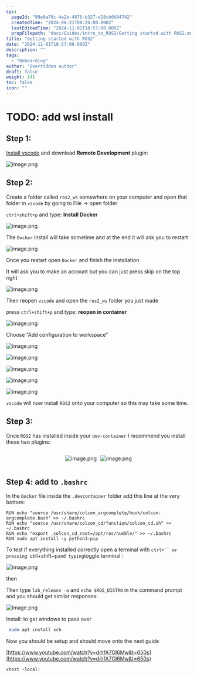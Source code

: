 ```yaml
---
sys:
  pageId: "89e0a78c-4e2b-4070-b327-d28cb0694742"
  createdTime: "2024-08-21T00:24:00.000Z"
  lastEditedTime: "2024-11-01T18:57:00.000Z"
  propFilepath: "docs/Guides/intro_to_ROS2/Getting started with ROS2.md"
title: "Getting started with ROS2"
date: "2024-11-01T18:57:00.000Z"
description: ""
tags:
  - "Onboarding"
author: "Overridden author"
draft: false
weight: 141
toc: false
icon: ""
---
```


# TODO: add wsl install

## Step 1:

[Install vscode](https://code.visualstudio.com/download) and download **Remote Development** plugin:

![image.png](https://prod-files-secure.s3.us-west-2.amazonaws.com/d518164a-d88e-44d1-a4ee-3adb3bd8bce0/efb52993-1881-4a40-b95e-6f020334f022/image.png?X-Amz-Algorithm=AWS4-HMAC-SHA256&X-Amz-Content-Sha256=UNSIGNED-PAYLOAD&X-Amz-Credential=ASIAZI2LB466TGXUBJZF%2F20250320%2Fus-west-2%2Fs3%2Faws4_request&X-Amz-Date=20250320T230808Z&X-Amz-Expires=3600&X-Amz-Security-Token=IQoJb3JpZ2luX2VjED4aCXVzLXdlc3QtMiJHMEUCIQDQPNBDwRjO10mCd9M%2BZvApEVrEXJ1OXBdJaEL%2BxggWJgIgHCMXoI%2B%2B7KbeEObgWbOJDqsGRb7xxpy1IjT3qCFXzRwqiAQIl%2F%2F%2F%2F%2F%2F%2F%2F%2F%2F%2FARAAGgw2Mzc0MjMxODM4MDUiDFVLQjOXOfUYHtFtUircAy2ArBpi%2BWb7%2BzWaF95iSZMaz0ssklc%2B1BnEmwk0bIPASBAA6xmPkZeqbamB0M3CG%2F4rGP%2F4dXb0gQza6F6T66%2FSViI088JbZroElfrX2PAva3jouQvMNs%2BiGk%2BV6IaHK%2FRVlQsnIxXHh7Em%2F9%2B%2FCZ7zPRLF%2BlFqHuzQNcgGqnoiRLNGGkasSjBgh9xpeoApNI%2FZ55VKxx4Ytc7v8ygbWMlrAVTeNg8Bebu6l9dk959MeuXjQUnAhBOQfWN%2B2ZUGtsIZgWRHFoaPRuj5%2B6N0RGuSesx6solJwHBiD3mvdb%2FAZW7CJiTwF6qCZ2dDl8Mz8uB3duM6fgIV%2F7V%2BLt0uMrHYVM3rNAR5U9m%2BzISR7sDfoovAqfwjtlbvjlsJVh3h9rBs2MG4xSUPEExblroOrQpr%2BjfbEmGMfBdpitFcagY%2BQxoYnM%2F2xtxloao2Q4KXR%2FsZxioGLsoao92toxFxWeFijZ5Mz4K2pXN1qF8Qw9u9gsN3fG1bW%2Fp6nhIoSEw0p3PinW0BdNJTqRlOGja4sJvnuRlku5sXMVvHZsqJEiXj50UpF%2B2H8tqKLBxsA7gbOrlqRFICYpnq9TcRvOuwfW2QrCT%2BE6dsB8orkdu%2FrwhFLjGvU9zEI4w2XUX1MO%2Bm8r4GOqUB2vE2gx%2F5tDADf%2Bif8PlDKvVIYpy%2BaCxSX2sVDzRJerQu1nk87dKhDQMliXiZ%2BQlpu3TRNcaBpfNgc6FPGfFIucOv8wpWT10e22aCsgNUDqh4PTuuVrfzoyi4t9lIyLZ%2BCAdWeUc4LSYNxpQAYEJOqmU5WvdRgS2J2kaHlEl4R39u0zdaKgJzVzHn10%2Ft2njNT46ERpyGiIncYdoEOYUevJMkaDKH&X-Amz-Signature=cc2591b85120792f11701165127725f801698ce4a76a79754e7ec156b529e51d&X-Amz-SignedHeaders=host&x-id=GetObject)

## Step 2:

Create a folder called `ros2_ws` somewhere on your computer and open that folder in `vscode` by going to File → open folder 

`ctrl+shift+p` and type: **Install Docker**

![image.png](https://prod-files-secure.s3.us-west-2.amazonaws.com/d518164a-d88e-44d1-a4ee-3adb3bd8bce0/2269dc0e-1cd5-47ff-bceb-c04ad9b2eab0/image.png?X-Amz-Algorithm=AWS4-HMAC-SHA256&X-Amz-Content-Sha256=UNSIGNED-PAYLOAD&X-Amz-Credential=ASIAZI2LB466TGXUBJZF%2F20250320%2Fus-west-2%2Fs3%2Faws4_request&X-Amz-Date=20250320T230808Z&X-Amz-Expires=3600&X-Amz-Security-Token=IQoJb3JpZ2luX2VjED4aCXVzLXdlc3QtMiJHMEUCIQDQPNBDwRjO10mCd9M%2BZvApEVrEXJ1OXBdJaEL%2BxggWJgIgHCMXoI%2B%2B7KbeEObgWbOJDqsGRb7xxpy1IjT3qCFXzRwqiAQIl%2F%2F%2F%2F%2F%2F%2F%2F%2F%2F%2FARAAGgw2Mzc0MjMxODM4MDUiDFVLQjOXOfUYHtFtUircAy2ArBpi%2BWb7%2BzWaF95iSZMaz0ssklc%2B1BnEmwk0bIPASBAA6xmPkZeqbamB0M3CG%2F4rGP%2F4dXb0gQza6F6T66%2FSViI088JbZroElfrX2PAva3jouQvMNs%2BiGk%2BV6IaHK%2FRVlQsnIxXHh7Em%2F9%2B%2FCZ7zPRLF%2BlFqHuzQNcgGqnoiRLNGGkasSjBgh9xpeoApNI%2FZ55VKxx4Ytc7v8ygbWMlrAVTeNg8Bebu6l9dk959MeuXjQUnAhBOQfWN%2B2ZUGtsIZgWRHFoaPRuj5%2B6N0RGuSesx6solJwHBiD3mvdb%2FAZW7CJiTwF6qCZ2dDl8Mz8uB3duM6fgIV%2F7V%2BLt0uMrHYVM3rNAR5U9m%2BzISR7sDfoovAqfwjtlbvjlsJVh3h9rBs2MG4xSUPEExblroOrQpr%2BjfbEmGMfBdpitFcagY%2BQxoYnM%2F2xtxloao2Q4KXR%2FsZxioGLsoao92toxFxWeFijZ5Mz4K2pXN1qF8Qw9u9gsN3fG1bW%2Fp6nhIoSEw0p3PinW0BdNJTqRlOGja4sJvnuRlku5sXMVvHZsqJEiXj50UpF%2B2H8tqKLBxsA7gbOrlqRFICYpnq9TcRvOuwfW2QrCT%2BE6dsB8orkdu%2FrwhFLjGvU9zEI4w2XUX1MO%2Bm8r4GOqUB2vE2gx%2F5tDADf%2Bif8PlDKvVIYpy%2BaCxSX2sVDzRJerQu1nk87dKhDQMliXiZ%2BQlpu3TRNcaBpfNgc6FPGfFIucOv8wpWT10e22aCsgNUDqh4PTuuVrfzoyi4t9lIyLZ%2BCAdWeUc4LSYNxpQAYEJOqmU5WvdRgS2J2kaHlEl4R39u0zdaKgJzVzHn10%2Ft2njNT46ERpyGiIncYdoEOYUevJMkaDKH&X-Amz-Signature=ad61804c2e0143194834bed07ac0a3b0791b27238dc8e489276c0f9c6813623e&X-Amz-SignedHeaders=host&x-id=GetObject)

The `Docker` install will take sometime and at the end it will ask you to restart

![image.png](https://prod-files-secure.s3.us-west-2.amazonaws.com/d518164a-d88e-44d1-a4ee-3adb3bd8bce0/ed233f78-be33-4b1f-b89c-9c346c0e961e/image.png?X-Amz-Algorithm=AWS4-HMAC-SHA256&X-Amz-Content-Sha256=UNSIGNED-PAYLOAD&X-Amz-Credential=ASIAZI2LB466TGXUBJZF%2F20250320%2Fus-west-2%2Fs3%2Faws4_request&X-Amz-Date=20250320T230808Z&X-Amz-Expires=3600&X-Amz-Security-Token=IQoJb3JpZ2luX2VjED4aCXVzLXdlc3QtMiJHMEUCIQDQPNBDwRjO10mCd9M%2BZvApEVrEXJ1OXBdJaEL%2BxggWJgIgHCMXoI%2B%2B7KbeEObgWbOJDqsGRb7xxpy1IjT3qCFXzRwqiAQIl%2F%2F%2F%2F%2F%2F%2F%2F%2F%2F%2FARAAGgw2Mzc0MjMxODM4MDUiDFVLQjOXOfUYHtFtUircAy2ArBpi%2BWb7%2BzWaF95iSZMaz0ssklc%2B1BnEmwk0bIPASBAA6xmPkZeqbamB0M3CG%2F4rGP%2F4dXb0gQza6F6T66%2FSViI088JbZroElfrX2PAva3jouQvMNs%2BiGk%2BV6IaHK%2FRVlQsnIxXHh7Em%2F9%2B%2FCZ7zPRLF%2BlFqHuzQNcgGqnoiRLNGGkasSjBgh9xpeoApNI%2FZ55VKxx4Ytc7v8ygbWMlrAVTeNg8Bebu6l9dk959MeuXjQUnAhBOQfWN%2B2ZUGtsIZgWRHFoaPRuj5%2B6N0RGuSesx6solJwHBiD3mvdb%2FAZW7CJiTwF6qCZ2dDl8Mz8uB3duM6fgIV%2F7V%2BLt0uMrHYVM3rNAR5U9m%2BzISR7sDfoovAqfwjtlbvjlsJVh3h9rBs2MG4xSUPEExblroOrQpr%2BjfbEmGMfBdpitFcagY%2BQxoYnM%2F2xtxloao2Q4KXR%2FsZxioGLsoao92toxFxWeFijZ5Mz4K2pXN1qF8Qw9u9gsN3fG1bW%2Fp6nhIoSEw0p3PinW0BdNJTqRlOGja4sJvnuRlku5sXMVvHZsqJEiXj50UpF%2B2H8tqKLBxsA7gbOrlqRFICYpnq9TcRvOuwfW2QrCT%2BE6dsB8orkdu%2FrwhFLjGvU9zEI4w2XUX1MO%2Bm8r4GOqUB2vE2gx%2F5tDADf%2Bif8PlDKvVIYpy%2BaCxSX2sVDzRJerQu1nk87dKhDQMliXiZ%2BQlpu3TRNcaBpfNgc6FPGfFIucOv8wpWT10e22aCsgNUDqh4PTuuVrfzoyi4t9lIyLZ%2BCAdWeUc4LSYNxpQAYEJOqmU5WvdRgS2J2kaHlEl4R39u0zdaKgJzVzHn10%2Ft2njNT46ERpyGiIncYdoEOYUevJMkaDKH&X-Amz-Signature=619227924dc6ece006ebd8602899829a4a035eaeb851c459cf59313f2ccfe0d8&X-Amz-SignedHeaders=host&x-id=GetObject)

Once you restart open `Docker` and finish the installation

It will ask you to make an account but you can just press skip on the top right

![image.png](https://prod-files-secure.s3.us-west-2.amazonaws.com/d518164a-d88e-44d1-a4ee-3adb3bd8bce0/21010ad9-1659-4fd9-9f59-9932a09b2a3d/image.png?X-Amz-Algorithm=AWS4-HMAC-SHA256&X-Amz-Content-Sha256=UNSIGNED-PAYLOAD&X-Amz-Credential=ASIAZI2LB466TGXUBJZF%2F20250320%2Fus-west-2%2Fs3%2Faws4_request&X-Amz-Date=20250320T230808Z&X-Amz-Expires=3600&X-Amz-Security-Token=IQoJb3JpZ2luX2VjED4aCXVzLXdlc3QtMiJHMEUCIQDQPNBDwRjO10mCd9M%2BZvApEVrEXJ1OXBdJaEL%2BxggWJgIgHCMXoI%2B%2B7KbeEObgWbOJDqsGRb7xxpy1IjT3qCFXzRwqiAQIl%2F%2F%2F%2F%2F%2F%2F%2F%2F%2F%2FARAAGgw2Mzc0MjMxODM4MDUiDFVLQjOXOfUYHtFtUircAy2ArBpi%2BWb7%2BzWaF95iSZMaz0ssklc%2B1BnEmwk0bIPASBAA6xmPkZeqbamB0M3CG%2F4rGP%2F4dXb0gQza6F6T66%2FSViI088JbZroElfrX2PAva3jouQvMNs%2BiGk%2BV6IaHK%2FRVlQsnIxXHh7Em%2F9%2B%2FCZ7zPRLF%2BlFqHuzQNcgGqnoiRLNGGkasSjBgh9xpeoApNI%2FZ55VKxx4Ytc7v8ygbWMlrAVTeNg8Bebu6l9dk959MeuXjQUnAhBOQfWN%2B2ZUGtsIZgWRHFoaPRuj5%2B6N0RGuSesx6solJwHBiD3mvdb%2FAZW7CJiTwF6qCZ2dDl8Mz8uB3duM6fgIV%2F7V%2BLt0uMrHYVM3rNAR5U9m%2BzISR7sDfoovAqfwjtlbvjlsJVh3h9rBs2MG4xSUPEExblroOrQpr%2BjfbEmGMfBdpitFcagY%2BQxoYnM%2F2xtxloao2Q4KXR%2FsZxioGLsoao92toxFxWeFijZ5Mz4K2pXN1qF8Qw9u9gsN3fG1bW%2Fp6nhIoSEw0p3PinW0BdNJTqRlOGja4sJvnuRlku5sXMVvHZsqJEiXj50UpF%2B2H8tqKLBxsA7gbOrlqRFICYpnq9TcRvOuwfW2QrCT%2BE6dsB8orkdu%2FrwhFLjGvU9zEI4w2XUX1MO%2Bm8r4GOqUB2vE2gx%2F5tDADf%2Bif8PlDKvVIYpy%2BaCxSX2sVDzRJerQu1nk87dKhDQMliXiZ%2BQlpu3TRNcaBpfNgc6FPGfFIucOv8wpWT10e22aCsgNUDqh4PTuuVrfzoyi4t9lIyLZ%2BCAdWeUc4LSYNxpQAYEJOqmU5WvdRgS2J2kaHlEl4R39u0zdaKgJzVzHn10%2Ft2njNT46ERpyGiIncYdoEOYUevJMkaDKH&X-Amz-Signature=ccedee8e9ccad907cd2f341b7bfcc8a77c03be78b5374c927af163d85a486e5e&X-Amz-SignedHeaders=host&x-id=GetObject)

Then reopen `vscode` and open the `ros2_ws` folder you just made

press `ctrl+shift+p` and type: **reopen in container**

![image.png](https://prod-files-secure.s3.us-west-2.amazonaws.com/d518164a-d88e-44d1-a4ee-3adb3bd8bce0/4e93b8c2-41ad-488c-8095-c74205196118/image.png?X-Amz-Algorithm=AWS4-HMAC-SHA256&X-Amz-Content-Sha256=UNSIGNED-PAYLOAD&X-Amz-Credential=ASIAZI2LB466TGXUBJZF%2F20250320%2Fus-west-2%2Fs3%2Faws4_request&X-Amz-Date=20250320T230808Z&X-Amz-Expires=3600&X-Amz-Security-Token=IQoJb3JpZ2luX2VjED4aCXVzLXdlc3QtMiJHMEUCIQDQPNBDwRjO10mCd9M%2BZvApEVrEXJ1OXBdJaEL%2BxggWJgIgHCMXoI%2B%2B7KbeEObgWbOJDqsGRb7xxpy1IjT3qCFXzRwqiAQIl%2F%2F%2F%2F%2F%2F%2F%2F%2F%2F%2FARAAGgw2Mzc0MjMxODM4MDUiDFVLQjOXOfUYHtFtUircAy2ArBpi%2BWb7%2BzWaF95iSZMaz0ssklc%2B1BnEmwk0bIPASBAA6xmPkZeqbamB0M3CG%2F4rGP%2F4dXb0gQza6F6T66%2FSViI088JbZroElfrX2PAva3jouQvMNs%2BiGk%2BV6IaHK%2FRVlQsnIxXHh7Em%2F9%2B%2FCZ7zPRLF%2BlFqHuzQNcgGqnoiRLNGGkasSjBgh9xpeoApNI%2FZ55VKxx4Ytc7v8ygbWMlrAVTeNg8Bebu6l9dk959MeuXjQUnAhBOQfWN%2B2ZUGtsIZgWRHFoaPRuj5%2B6N0RGuSesx6solJwHBiD3mvdb%2FAZW7CJiTwF6qCZ2dDl8Mz8uB3duM6fgIV%2F7V%2BLt0uMrHYVM3rNAR5U9m%2BzISR7sDfoovAqfwjtlbvjlsJVh3h9rBs2MG4xSUPEExblroOrQpr%2BjfbEmGMfBdpitFcagY%2BQxoYnM%2F2xtxloao2Q4KXR%2FsZxioGLsoao92toxFxWeFijZ5Mz4K2pXN1qF8Qw9u9gsN3fG1bW%2Fp6nhIoSEw0p3PinW0BdNJTqRlOGja4sJvnuRlku5sXMVvHZsqJEiXj50UpF%2B2H8tqKLBxsA7gbOrlqRFICYpnq9TcRvOuwfW2QrCT%2BE6dsB8orkdu%2FrwhFLjGvU9zEI4w2XUX1MO%2Bm8r4GOqUB2vE2gx%2F5tDADf%2Bif8PlDKvVIYpy%2BaCxSX2sVDzRJerQu1nk87dKhDQMliXiZ%2BQlpu3TRNcaBpfNgc6FPGfFIucOv8wpWT10e22aCsgNUDqh4PTuuVrfzoyi4t9lIyLZ%2BCAdWeUc4LSYNxpQAYEJOqmU5WvdRgS2J2kaHlEl4R39u0zdaKgJzVzHn10%2Ft2njNT46ERpyGiIncYdoEOYUevJMkaDKH&X-Amz-Signature=9d83857213acd9a2efd2ef3616f9f09d9e36ac234bd63775087b4e64f2da0f8c&X-Amz-SignedHeaders=host&x-id=GetObject)

Choose “Add configuration to workspace”

![image.png](https://prod-files-secure.s3.us-west-2.amazonaws.com/d518164a-d88e-44d1-a4ee-3adb3bd8bce0/9560b282-5060-4989-ba37-97e7b2c22476/image.png?X-Amz-Algorithm=AWS4-HMAC-SHA256&X-Amz-Content-Sha256=UNSIGNED-PAYLOAD&X-Amz-Credential=ASIAZI2LB466TGXUBJZF%2F20250320%2Fus-west-2%2Fs3%2Faws4_request&X-Amz-Date=20250320T230808Z&X-Amz-Expires=3600&X-Amz-Security-Token=IQoJb3JpZ2luX2VjED4aCXVzLXdlc3QtMiJHMEUCIQDQPNBDwRjO10mCd9M%2BZvApEVrEXJ1OXBdJaEL%2BxggWJgIgHCMXoI%2B%2B7KbeEObgWbOJDqsGRb7xxpy1IjT3qCFXzRwqiAQIl%2F%2F%2F%2F%2F%2F%2F%2F%2F%2F%2FARAAGgw2Mzc0MjMxODM4MDUiDFVLQjOXOfUYHtFtUircAy2ArBpi%2BWb7%2BzWaF95iSZMaz0ssklc%2B1BnEmwk0bIPASBAA6xmPkZeqbamB0M3CG%2F4rGP%2F4dXb0gQza6F6T66%2FSViI088JbZroElfrX2PAva3jouQvMNs%2BiGk%2BV6IaHK%2FRVlQsnIxXHh7Em%2F9%2B%2FCZ7zPRLF%2BlFqHuzQNcgGqnoiRLNGGkasSjBgh9xpeoApNI%2FZ55VKxx4Ytc7v8ygbWMlrAVTeNg8Bebu6l9dk959MeuXjQUnAhBOQfWN%2B2ZUGtsIZgWRHFoaPRuj5%2B6N0RGuSesx6solJwHBiD3mvdb%2FAZW7CJiTwF6qCZ2dDl8Mz8uB3duM6fgIV%2F7V%2BLt0uMrHYVM3rNAR5U9m%2BzISR7sDfoovAqfwjtlbvjlsJVh3h9rBs2MG4xSUPEExblroOrQpr%2BjfbEmGMfBdpitFcagY%2BQxoYnM%2F2xtxloao2Q4KXR%2FsZxioGLsoao92toxFxWeFijZ5Mz4K2pXN1qF8Qw9u9gsN3fG1bW%2Fp6nhIoSEw0p3PinW0BdNJTqRlOGja4sJvnuRlku5sXMVvHZsqJEiXj50UpF%2B2H8tqKLBxsA7gbOrlqRFICYpnq9TcRvOuwfW2QrCT%2BE6dsB8orkdu%2FrwhFLjGvU9zEI4w2XUX1MO%2Bm8r4GOqUB2vE2gx%2F5tDADf%2Bif8PlDKvVIYpy%2BaCxSX2sVDzRJerQu1nk87dKhDQMliXiZ%2BQlpu3TRNcaBpfNgc6FPGfFIucOv8wpWT10e22aCsgNUDqh4PTuuVrfzoyi4t9lIyLZ%2BCAdWeUc4LSYNxpQAYEJOqmU5WvdRgS2J2kaHlEl4R39u0zdaKgJzVzHn10%2Ft2njNT46ERpyGiIncYdoEOYUevJMkaDKH&X-Amz-Signature=b194c78518bcb911df555e88c34ab1ffcb0570e3ff3836ad9dc1fd844fcf09e8&X-Amz-SignedHeaders=host&x-id=GetObject)

![image.png](https://prod-files-secure.s3.us-west-2.amazonaws.com/d518164a-d88e-44d1-a4ee-3adb3bd8bce0/2ee63f81-886b-48e8-a553-dc6e5eac99e4/image.png?X-Amz-Algorithm=AWS4-HMAC-SHA256&X-Amz-Content-Sha256=UNSIGNED-PAYLOAD&X-Amz-Credential=ASIAZI2LB466TGXUBJZF%2F20250320%2Fus-west-2%2Fs3%2Faws4_request&X-Amz-Date=20250320T230808Z&X-Amz-Expires=3600&X-Amz-Security-Token=IQoJb3JpZ2luX2VjED4aCXVzLXdlc3QtMiJHMEUCIQDQPNBDwRjO10mCd9M%2BZvApEVrEXJ1OXBdJaEL%2BxggWJgIgHCMXoI%2B%2B7KbeEObgWbOJDqsGRb7xxpy1IjT3qCFXzRwqiAQIl%2F%2F%2F%2F%2F%2F%2F%2F%2F%2F%2FARAAGgw2Mzc0MjMxODM4MDUiDFVLQjOXOfUYHtFtUircAy2ArBpi%2BWb7%2BzWaF95iSZMaz0ssklc%2B1BnEmwk0bIPASBAA6xmPkZeqbamB0M3CG%2F4rGP%2F4dXb0gQza6F6T66%2FSViI088JbZroElfrX2PAva3jouQvMNs%2BiGk%2BV6IaHK%2FRVlQsnIxXHh7Em%2F9%2B%2FCZ7zPRLF%2BlFqHuzQNcgGqnoiRLNGGkasSjBgh9xpeoApNI%2FZ55VKxx4Ytc7v8ygbWMlrAVTeNg8Bebu6l9dk959MeuXjQUnAhBOQfWN%2B2ZUGtsIZgWRHFoaPRuj5%2B6N0RGuSesx6solJwHBiD3mvdb%2FAZW7CJiTwF6qCZ2dDl8Mz8uB3duM6fgIV%2F7V%2BLt0uMrHYVM3rNAR5U9m%2BzISR7sDfoovAqfwjtlbvjlsJVh3h9rBs2MG4xSUPEExblroOrQpr%2BjfbEmGMfBdpitFcagY%2BQxoYnM%2F2xtxloao2Q4KXR%2FsZxioGLsoao92toxFxWeFijZ5Mz4K2pXN1qF8Qw9u9gsN3fG1bW%2Fp6nhIoSEw0p3PinW0BdNJTqRlOGja4sJvnuRlku5sXMVvHZsqJEiXj50UpF%2B2H8tqKLBxsA7gbOrlqRFICYpnq9TcRvOuwfW2QrCT%2BE6dsB8orkdu%2FrwhFLjGvU9zEI4w2XUX1MO%2Bm8r4GOqUB2vE2gx%2F5tDADf%2Bif8PlDKvVIYpy%2BaCxSX2sVDzRJerQu1nk87dKhDQMliXiZ%2BQlpu3TRNcaBpfNgc6FPGfFIucOv8wpWT10e22aCsgNUDqh4PTuuVrfzoyi4t9lIyLZ%2BCAdWeUc4LSYNxpQAYEJOqmU5WvdRgS2J2kaHlEl4R39u0zdaKgJzVzHn10%2Ft2njNT46ERpyGiIncYdoEOYUevJMkaDKH&X-Amz-Signature=ca42177271eaa00e8a74d4d57a8c04a133178f4c2f9d49bd72ecca70944b05eb&X-Amz-SignedHeaders=host&x-id=GetObject)

![image.png](https://prod-files-secure.s3.us-west-2.amazonaws.com/d518164a-d88e-44d1-a4ee-3adb3bd8bce0/ae1580b2-b048-407e-aed9-b584224a7a04/image.png?X-Amz-Algorithm=AWS4-HMAC-SHA256&X-Amz-Content-Sha256=UNSIGNED-PAYLOAD&X-Amz-Credential=ASIAZI2LB466TGXUBJZF%2F20250320%2Fus-west-2%2Fs3%2Faws4_request&X-Amz-Date=20250320T230808Z&X-Amz-Expires=3600&X-Amz-Security-Token=IQoJb3JpZ2luX2VjED4aCXVzLXdlc3QtMiJHMEUCIQDQPNBDwRjO10mCd9M%2BZvApEVrEXJ1OXBdJaEL%2BxggWJgIgHCMXoI%2B%2B7KbeEObgWbOJDqsGRb7xxpy1IjT3qCFXzRwqiAQIl%2F%2F%2F%2F%2F%2F%2F%2F%2F%2F%2FARAAGgw2Mzc0MjMxODM4MDUiDFVLQjOXOfUYHtFtUircAy2ArBpi%2BWb7%2BzWaF95iSZMaz0ssklc%2B1BnEmwk0bIPASBAA6xmPkZeqbamB0M3CG%2F4rGP%2F4dXb0gQza6F6T66%2FSViI088JbZroElfrX2PAva3jouQvMNs%2BiGk%2BV6IaHK%2FRVlQsnIxXHh7Em%2F9%2B%2FCZ7zPRLF%2BlFqHuzQNcgGqnoiRLNGGkasSjBgh9xpeoApNI%2FZ55VKxx4Ytc7v8ygbWMlrAVTeNg8Bebu6l9dk959MeuXjQUnAhBOQfWN%2B2ZUGtsIZgWRHFoaPRuj5%2B6N0RGuSesx6solJwHBiD3mvdb%2FAZW7CJiTwF6qCZ2dDl8Mz8uB3duM6fgIV%2F7V%2BLt0uMrHYVM3rNAR5U9m%2BzISR7sDfoovAqfwjtlbvjlsJVh3h9rBs2MG4xSUPEExblroOrQpr%2BjfbEmGMfBdpitFcagY%2BQxoYnM%2F2xtxloao2Q4KXR%2FsZxioGLsoao92toxFxWeFijZ5Mz4K2pXN1qF8Qw9u9gsN3fG1bW%2Fp6nhIoSEw0p3PinW0BdNJTqRlOGja4sJvnuRlku5sXMVvHZsqJEiXj50UpF%2B2H8tqKLBxsA7gbOrlqRFICYpnq9TcRvOuwfW2QrCT%2BE6dsB8orkdu%2FrwhFLjGvU9zEI4w2XUX1MO%2Bm8r4GOqUB2vE2gx%2F5tDADf%2Bif8PlDKvVIYpy%2BaCxSX2sVDzRJerQu1nk87dKhDQMliXiZ%2BQlpu3TRNcaBpfNgc6FPGfFIucOv8wpWT10e22aCsgNUDqh4PTuuVrfzoyi4t9lIyLZ%2BCAdWeUc4LSYNxpQAYEJOqmU5WvdRgS2J2kaHlEl4R39u0zdaKgJzVzHn10%2Ft2njNT46ERpyGiIncYdoEOYUevJMkaDKH&X-Amz-Signature=1d32b99db0a94b4de7a93fe69e59d37f5feef5d94c601e0278e99ca15e3e8888&X-Amz-SignedHeaders=host&x-id=GetObject)

![image.png](https://prod-files-secure.s3.us-west-2.amazonaws.com/d518164a-d88e-44d1-a4ee-3adb3bd8bce0/53255b28-f75e-430f-b9e3-c0ac8577e42b/image.png?X-Amz-Algorithm=AWS4-HMAC-SHA256&X-Amz-Content-Sha256=UNSIGNED-PAYLOAD&X-Amz-Credential=ASIAZI2LB466TGXUBJZF%2F20250320%2Fus-west-2%2Fs3%2Faws4_request&X-Amz-Date=20250320T230808Z&X-Amz-Expires=3600&X-Amz-Security-Token=IQoJb3JpZ2luX2VjED4aCXVzLXdlc3QtMiJHMEUCIQDQPNBDwRjO10mCd9M%2BZvApEVrEXJ1OXBdJaEL%2BxggWJgIgHCMXoI%2B%2B7KbeEObgWbOJDqsGRb7xxpy1IjT3qCFXzRwqiAQIl%2F%2F%2F%2F%2F%2F%2F%2F%2F%2F%2FARAAGgw2Mzc0MjMxODM4MDUiDFVLQjOXOfUYHtFtUircAy2ArBpi%2BWb7%2BzWaF95iSZMaz0ssklc%2B1BnEmwk0bIPASBAA6xmPkZeqbamB0M3CG%2F4rGP%2F4dXb0gQza6F6T66%2FSViI088JbZroElfrX2PAva3jouQvMNs%2BiGk%2BV6IaHK%2FRVlQsnIxXHh7Em%2F9%2B%2FCZ7zPRLF%2BlFqHuzQNcgGqnoiRLNGGkasSjBgh9xpeoApNI%2FZ55VKxx4Ytc7v8ygbWMlrAVTeNg8Bebu6l9dk959MeuXjQUnAhBOQfWN%2B2ZUGtsIZgWRHFoaPRuj5%2B6N0RGuSesx6solJwHBiD3mvdb%2FAZW7CJiTwF6qCZ2dDl8Mz8uB3duM6fgIV%2F7V%2BLt0uMrHYVM3rNAR5U9m%2BzISR7sDfoovAqfwjtlbvjlsJVh3h9rBs2MG4xSUPEExblroOrQpr%2BjfbEmGMfBdpitFcagY%2BQxoYnM%2F2xtxloao2Q4KXR%2FsZxioGLsoao92toxFxWeFijZ5Mz4K2pXN1qF8Qw9u9gsN3fG1bW%2Fp6nhIoSEw0p3PinW0BdNJTqRlOGja4sJvnuRlku5sXMVvHZsqJEiXj50UpF%2B2H8tqKLBxsA7gbOrlqRFICYpnq9TcRvOuwfW2QrCT%2BE6dsB8orkdu%2FrwhFLjGvU9zEI4w2XUX1MO%2Bm8r4GOqUB2vE2gx%2F5tDADf%2Bif8PlDKvVIYpy%2BaCxSX2sVDzRJerQu1nk87dKhDQMliXiZ%2BQlpu3TRNcaBpfNgc6FPGfFIucOv8wpWT10e22aCsgNUDqh4PTuuVrfzoyi4t9lIyLZ%2BCAdWeUc4LSYNxpQAYEJOqmU5WvdRgS2J2kaHlEl4R39u0zdaKgJzVzHn10%2Ft2njNT46ERpyGiIncYdoEOYUevJMkaDKH&X-Amz-Signature=ac586258c622be6ad851850a11342138e46a58e13d897a23d4cbdb0daeab70fb&X-Amz-SignedHeaders=host&x-id=GetObject)

![image.png](https://prod-files-secure.s3.us-west-2.amazonaws.com/d518164a-d88e-44d1-a4ee-3adb3bd8bce0/7c562767-5af9-4ffb-97d1-327bcdf4ee00/image.png?X-Amz-Algorithm=AWS4-HMAC-SHA256&X-Amz-Content-Sha256=UNSIGNED-PAYLOAD&X-Amz-Credential=ASIAZI2LB466TGXUBJZF%2F20250320%2Fus-west-2%2Fs3%2Faws4_request&X-Amz-Date=20250320T230808Z&X-Amz-Expires=3600&X-Amz-Security-Token=IQoJb3JpZ2luX2VjED4aCXVzLXdlc3QtMiJHMEUCIQDQPNBDwRjO10mCd9M%2BZvApEVrEXJ1OXBdJaEL%2BxggWJgIgHCMXoI%2B%2B7KbeEObgWbOJDqsGRb7xxpy1IjT3qCFXzRwqiAQIl%2F%2F%2F%2F%2F%2F%2F%2F%2F%2F%2FARAAGgw2Mzc0MjMxODM4MDUiDFVLQjOXOfUYHtFtUircAy2ArBpi%2BWb7%2BzWaF95iSZMaz0ssklc%2B1BnEmwk0bIPASBAA6xmPkZeqbamB0M3CG%2F4rGP%2F4dXb0gQza6F6T66%2FSViI088JbZroElfrX2PAva3jouQvMNs%2BiGk%2BV6IaHK%2FRVlQsnIxXHh7Em%2F9%2B%2FCZ7zPRLF%2BlFqHuzQNcgGqnoiRLNGGkasSjBgh9xpeoApNI%2FZ55VKxx4Ytc7v8ygbWMlrAVTeNg8Bebu6l9dk959MeuXjQUnAhBOQfWN%2B2ZUGtsIZgWRHFoaPRuj5%2B6N0RGuSesx6solJwHBiD3mvdb%2FAZW7CJiTwF6qCZ2dDl8Mz8uB3duM6fgIV%2F7V%2BLt0uMrHYVM3rNAR5U9m%2BzISR7sDfoovAqfwjtlbvjlsJVh3h9rBs2MG4xSUPEExblroOrQpr%2BjfbEmGMfBdpitFcagY%2BQxoYnM%2F2xtxloao2Q4KXR%2FsZxioGLsoao92toxFxWeFijZ5Mz4K2pXN1qF8Qw9u9gsN3fG1bW%2Fp6nhIoSEw0p3PinW0BdNJTqRlOGja4sJvnuRlku5sXMVvHZsqJEiXj50UpF%2B2H8tqKLBxsA7gbOrlqRFICYpnq9TcRvOuwfW2QrCT%2BE6dsB8orkdu%2FrwhFLjGvU9zEI4w2XUX1MO%2Bm8r4GOqUB2vE2gx%2F5tDADf%2Bif8PlDKvVIYpy%2BaCxSX2sVDzRJerQu1nk87dKhDQMliXiZ%2BQlpu3TRNcaBpfNgc6FPGfFIucOv8wpWT10e22aCsgNUDqh4PTuuVrfzoyi4t9lIyLZ%2BCAdWeUc4LSYNxpQAYEJOqmU5WvdRgS2J2kaHlEl4R39u0zdaKgJzVzHn10%2Ft2njNT46ERpyGiIncYdoEOYUevJMkaDKH&X-Amz-Signature=a0cde387fac84ff2c027232e8775002c0537ec60756ea48e534d18a4ea24f834&X-Amz-SignedHeaders=host&x-id=GetObject)

`vscode` will now install `ROS2` onto your computer so this may take some time.

## Step 3:

Once `ROS2` has installed inside your `dev-container` I recommend you install these two plugins:

<div style="display: flex;flex-direction: row; column-gap:10px; max-width: 630px;justify-content: center;">
<div>

![image.png](https://prod-files-secure.s3.us-west-2.amazonaws.com/d518164a-d88e-44d1-a4ee-3adb3bd8bce0/3fc3d550-5a54-4ba1-ba6b-faa01cdb7369/image.png?X-Amz-Algorithm=AWS4-HMAC-SHA256&X-Amz-Content-Sha256=UNSIGNED-PAYLOAD&X-Amz-Credential=ASIAZI2LB466UJGC7LDJ%2F20250320%2Fus-west-2%2Fs3%2Faws4_request&X-Amz-Date=20250320T230812Z&X-Amz-Expires=3600&X-Amz-Security-Token=IQoJb3JpZ2luX2VjED4aCXVzLXdlc3QtMiJHMEUCIFV6Ii6%2F4G2z9ISbT6WSELE%2FSH51%2Bdl5CBOrxmPkBZAhAiEAi07enSZ%2FCi4GwO2hq3DTJeHn%2Bp1KfWqLMiUqw2wEGt4qiAQIl%2F%2F%2F%2F%2F%2F%2F%2F%2F%2F%2FARAAGgw2Mzc0MjMxODM4MDUiDA8fiDCgjCm1UmkqkCrcA8hHJHw%2FPFfcBMpNYKSwCFnyDEE4gyKX35CKwqCgMI2RWS6t6SpbCzxma6pgX8JsetJzgT%2BOUUTi92f06%2BcrTuuBhM%2BX0vQFBvMovwAnokfQHUxo2X3hZv%2Bs1CGGiGPgBupnRHHFTEKatO1RqpCMeZlfnD6NOfrQFw0ZbwoHl%2Fl7tXUMD0%2B60uarTxxLLKsFD5iDZCnGUtBrqreUUTWt6c22CU7GlyrZMFhExBjkqqIHXl9EfuC13OghOXFcDz%2FojuLyp8oEirnKyRl6ntjKKhIQwzsNnZXtBXKpOXoWmLO9Wfz39q%2FDsCPBXr2ersVhI026isBxyKM4%2Fok8X3Fm34YfmsXQ2DwdI7aejt2n6pOgFN6zSCF3TRUmEhk%2FmoaxngFLByTtbtV3TXdEtO%2B03Ok9vSHQ8TausbPgGWsvGWjN4aAJpCVd8cxzbnG2iMCK06DTl7W%2BMa2wOVyQAntlLIPUm99vjMONcI5CztDEFFwqaip1zgliokAI1nDU%2B7eRodjQ%2FyIAXQikWR1URCg82UiWkGkK1SGK3NuUaRXJwL%2B8MhLfsbyhzmFtcdKCEltcpwQ1SOlpC1o%2B2Y3xKz8NAW2ZqsQOsN54SdHJ1iHPlh6Of5awQmB%2BG9XOuzvHMLin8r4GOqUBakrEv69bpmOe%2ByKy9np2YMx3K5MpA%2BagT1vEWAMq%2B992d0I%2FdODq%2B%2FtP6hwzmpQNF5bBg28kxDtS5rRirGOpVnh60kmGuQ67v2U%2BedQY4Jd9k%2BjpeqPSiv3MhG8G31GAzBR7C1n32leMtpGh8P3JBYZPHgrKUVYZ%2BdSL4IpgMG45LohZIGb7CPr46255UpdhOrY9q3vaFvTr89SulEeOGCrN6pa5&X-Amz-Signature=f79ea0bef01e3f69e54aa1ff9c3e263eaa374698f43317e3a93a46f5a33fd549&X-Amz-SignedHeaders=host&x-id=GetObject)

</div>
<div>

![image.png](https://prod-files-secure.s3.us-west-2.amazonaws.com/d518164a-d88e-44d1-a4ee-3adb3bd8bce0/d994cc66-13c2-4093-a5a3-f84cf4601a82/image.png?X-Amz-Algorithm=AWS4-HMAC-SHA256&X-Amz-Content-Sha256=UNSIGNED-PAYLOAD&X-Amz-Credential=ASIAZI2LB466UK63PHLS%2F20250320%2Fus-west-2%2Fs3%2Faws4_request&X-Amz-Date=20250320T230812Z&X-Amz-Expires=3600&X-Amz-Security-Token=IQoJb3JpZ2luX2VjED4aCXVzLXdlc3QtMiJGMEQCIDQzlp4Zuh6A2ZtVGVnuypncRL7DrbaqxF3GXtjp%2B9p2AiBAmyJhweKkzU5MD76UE3pxa8yZTZGQhXXVJ84nagpHyiqIBAiX%2F%2F%2F%2F%2F%2F%2F%2F%2F%2F8BEAAaDDYzNzQyMzE4MzgwNSIM2GjlkWUIvsC31fhWKtwDSvBvm8xHM%2FlpUAK20Q1bSELDg2t%2FcKDU0%2Bc1BiQe02ylenN21FvIyTNLc3IinLHGmN2U5YXHQq0d7rin9GHjXNuKk2FyrkaliKERdFCtbvHhUUgblJvKy8l8bgxkUGXbk%2FT0Gz37kXefssaMOmLFR4W2kv7NxE4XjLpJf9GHRMittR30pUBOeUlPFKxpeB3coWNlUILlOGBvvRDUN6OxQhU3qjEPJvIz8knv63HS0xLirykd5vZJU6SRvfzl8%2FIQOlo0%2BNthHeRjWiFifTnvhZv%2F7CshYxWzCePhSHe0OYPQUIZSJzDAjiD4B8M6yhRvnl3Xt%2B88LYQCCnnbrmTdZMs4uxGHnvFZV%2BcHG76wM91thmcVmZi79EQoDiHYSFW9Jq7Jp06d7JvhdTG9c%2FEjm06UZrOBBre0cJ1qWf8hOGFVQDyrtNqiMJH8EDcTHmVnkKyWRGiSE8rsBMDqhHih9nFCxztbLLoVoZA%2F%2FAxxQda%2F9UB6AtxFiULYr%2B8dKbzGZh97HjROBXOJZtStnt7WCe2O6ctRbvDqT6Ke%2BnKsGOUZax%2Fe6CJSGZsW9SpXzmqApT3D7T7h3CB91lErIL5swd%2BMv%2Bq53PYl2LACCqBeJBclJ%2BC62i9ymPBK9ocwo6fyvgY6pgGPHGKTXJsopCBorXo7olpVEyBzfMajH7Vwn3MeVVHyueNwJ20h6EMIDkrYOw5eSADQvF6XfuNtLTj9%2FHUlQs8RnXLQFBLPXgUowKanpgZetT7V7jMTm6lXFmDJonwIcbupf%2Fon4EcT3r0oOEWCrBRa80Icyx4bp125FM3R6oUVcIKujAn%2FPhb1gdk58n9pUTVUGKsDllcn8sRH0tEyF%2BRPf0vIvnfG&X-Amz-Signature=683abc54f148db77adea14f17fc9a1ac9404f0042dc493fc7d4f244fbc0bddee&X-Amz-SignedHeaders=host&x-id=GetObject)

</div>
</div>

## Step 4: add to `.bashrc`

In the `Docker` file inside the `.devcontainer` folder add this line at the very bottom: 

```docker
RUN echo "source /usr/share/colcon_argcomplete/hook/colcon-argcomplete.bash" >> ~/.bashrc
RUN echo "source /usr/share/colcon_cd/function/colcon_cd.sh" >> ~/.bashrc
RUN echo "export _colcon_cd_root=/opt/ros/humble/" >> ~/.bashrc
RUN sudo apt install -y python3-pip 
```

To test if everything installed correctly open a terminal with `ctrl+`` or pressing `ctrl+shift+p` and typing `toggle terminal`:

![image.png](https://prod-files-secure.s3.us-west-2.amazonaws.com/d518164a-d88e-44d1-a4ee-3adb3bd8bce0/6a4943d8-b04e-4c02-9a58-775f3384d1a5/image.png?X-Amz-Algorithm=AWS4-HMAC-SHA256&X-Amz-Content-Sha256=UNSIGNED-PAYLOAD&X-Amz-Credential=ASIAZI2LB466TGXUBJZF%2F20250320%2Fus-west-2%2Fs3%2Faws4_request&X-Amz-Date=20250320T230808Z&X-Amz-Expires=3600&X-Amz-Security-Token=IQoJb3JpZ2luX2VjED4aCXVzLXdlc3QtMiJHMEUCIQDQPNBDwRjO10mCd9M%2BZvApEVrEXJ1OXBdJaEL%2BxggWJgIgHCMXoI%2B%2B7KbeEObgWbOJDqsGRb7xxpy1IjT3qCFXzRwqiAQIl%2F%2F%2F%2F%2F%2F%2F%2F%2F%2F%2FARAAGgw2Mzc0MjMxODM4MDUiDFVLQjOXOfUYHtFtUircAy2ArBpi%2BWb7%2BzWaF95iSZMaz0ssklc%2B1BnEmwk0bIPASBAA6xmPkZeqbamB0M3CG%2F4rGP%2F4dXb0gQza6F6T66%2FSViI088JbZroElfrX2PAva3jouQvMNs%2BiGk%2BV6IaHK%2FRVlQsnIxXHh7Em%2F9%2B%2FCZ7zPRLF%2BlFqHuzQNcgGqnoiRLNGGkasSjBgh9xpeoApNI%2FZ55VKxx4Ytc7v8ygbWMlrAVTeNg8Bebu6l9dk959MeuXjQUnAhBOQfWN%2B2ZUGtsIZgWRHFoaPRuj5%2B6N0RGuSesx6solJwHBiD3mvdb%2FAZW7CJiTwF6qCZ2dDl8Mz8uB3duM6fgIV%2F7V%2BLt0uMrHYVM3rNAR5U9m%2BzISR7sDfoovAqfwjtlbvjlsJVh3h9rBs2MG4xSUPEExblroOrQpr%2BjfbEmGMfBdpitFcagY%2BQxoYnM%2F2xtxloao2Q4KXR%2FsZxioGLsoao92toxFxWeFijZ5Mz4K2pXN1qF8Qw9u9gsN3fG1bW%2Fp6nhIoSEw0p3PinW0BdNJTqRlOGja4sJvnuRlku5sXMVvHZsqJEiXj50UpF%2B2H8tqKLBxsA7gbOrlqRFICYpnq9TcRvOuwfW2QrCT%2BE6dsB8orkdu%2FrwhFLjGvU9zEI4w2XUX1MO%2Bm8r4GOqUB2vE2gx%2F5tDADf%2Bif8PlDKvVIYpy%2BaCxSX2sVDzRJerQu1nk87dKhDQMliXiZ%2BQlpu3TRNcaBpfNgc6FPGfFIucOv8wpWT10e22aCsgNUDqh4PTuuVrfzoyi4t9lIyLZ%2BCAdWeUc4LSYNxpQAYEJOqmU5WvdRgS2J2kaHlEl4R39u0zdaKgJzVzHn10%2Ft2njNT46ERpyGiIncYdoEOYUevJMkaDKH&X-Amz-Signature=14df6ebf4e42cfed6467c4e70703df5451759e977a3553a58c38ce1d6c7bba12&X-Amz-SignedHeaders=host&x-id=GetObject)

then 

Then type `lsb_release -a` and `echo $ROS_DISTRO` in the command prompt and you should get similar responses:

![image.png](https://prod-files-secure.s3.us-west-2.amazonaws.com/d518164a-d88e-44d1-a4ee-3adb3bd8bce0/3e635dec-a805-4e85-8b9e-d000e5b71a4e/image.png?X-Amz-Algorithm=AWS4-HMAC-SHA256&X-Amz-Content-Sha256=UNSIGNED-PAYLOAD&X-Amz-Credential=ASIAZI2LB466TGXUBJZF%2F20250320%2Fus-west-2%2Fs3%2Faws4_request&X-Amz-Date=20250320T230808Z&X-Amz-Expires=3600&X-Amz-Security-Token=IQoJb3JpZ2luX2VjED4aCXVzLXdlc3QtMiJHMEUCIQDQPNBDwRjO10mCd9M%2BZvApEVrEXJ1OXBdJaEL%2BxggWJgIgHCMXoI%2B%2B7KbeEObgWbOJDqsGRb7xxpy1IjT3qCFXzRwqiAQIl%2F%2F%2F%2F%2F%2F%2F%2F%2F%2F%2FARAAGgw2Mzc0MjMxODM4MDUiDFVLQjOXOfUYHtFtUircAy2ArBpi%2BWb7%2BzWaF95iSZMaz0ssklc%2B1BnEmwk0bIPASBAA6xmPkZeqbamB0M3CG%2F4rGP%2F4dXb0gQza6F6T66%2FSViI088JbZroElfrX2PAva3jouQvMNs%2BiGk%2BV6IaHK%2FRVlQsnIxXHh7Em%2F9%2B%2FCZ7zPRLF%2BlFqHuzQNcgGqnoiRLNGGkasSjBgh9xpeoApNI%2FZ55VKxx4Ytc7v8ygbWMlrAVTeNg8Bebu6l9dk959MeuXjQUnAhBOQfWN%2B2ZUGtsIZgWRHFoaPRuj5%2B6N0RGuSesx6solJwHBiD3mvdb%2FAZW7CJiTwF6qCZ2dDl8Mz8uB3duM6fgIV%2F7V%2BLt0uMrHYVM3rNAR5U9m%2BzISR7sDfoovAqfwjtlbvjlsJVh3h9rBs2MG4xSUPEExblroOrQpr%2BjfbEmGMfBdpitFcagY%2BQxoYnM%2F2xtxloao2Q4KXR%2FsZxioGLsoao92toxFxWeFijZ5Mz4K2pXN1qF8Qw9u9gsN3fG1bW%2Fp6nhIoSEw0p3PinW0BdNJTqRlOGja4sJvnuRlku5sXMVvHZsqJEiXj50UpF%2B2H8tqKLBxsA7gbOrlqRFICYpnq9TcRvOuwfW2QrCT%2BE6dsB8orkdu%2FrwhFLjGvU9zEI4w2XUX1MO%2Bm8r4GOqUB2vE2gx%2F5tDADf%2Bif8PlDKvVIYpy%2BaCxSX2sVDzRJerQu1nk87dKhDQMliXiZ%2BQlpu3TRNcaBpfNgc6FPGfFIucOv8wpWT10e22aCsgNUDqh4PTuuVrfzoyi4t9lIyLZ%2BCAdWeUc4LSYNxpQAYEJOqmU5WvdRgS2J2kaHlEl4R39u0zdaKgJzVzHn10%2Ft2njNT46ERpyGiIncYdoEOYUevJMkaDKH&X-Amz-Signature=a9682e649e8a68a9e90da3f279f142df9fbaba27e89367b3741ffa6c7fcd083b&X-Amz-SignedHeaders=host&x-id=GetObject)

Install:  to get windows to pass over

```bash
 sudo apt install xcb
```

Now you should be setup and should move onto the next guide 

[https://www.youtube.com/watch?v=dihfA7Ol6Mw&t=650s](https://www.youtube.com/watch?v=dihfA7Ol6Mw&t=650s)

```python
xhost +local:
```
